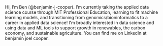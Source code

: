 Hi, I’m Ben (@benjamin-j-cooper). I’m currently taking the applied data science course through MIT Professional Education, learning to fit machine learning models, and transitioning from genomics/bioninformatics to a career in applied data science! I'm broadly interested in data science and using data and ML tools to support growth in renewables, the carbon economy, and sustainable agriculture. You can find me on LinkedIn at benjamin joel cooper.

<!---
benjamin-j-cooper/benjamin-j-cooper is a ✨ special ✨ repository because its `README.md` (this file) appears on your GitHub profile.
You can click the Preview link to take a look at your changes.
--->
